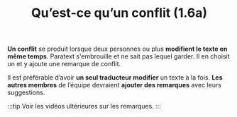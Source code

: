 ﻿---
title: Qu’est-ce qu’un conflit (1.6a)
---

**Un conflit** se produit lorsque deux personnes ou plus **modifient le texte en même temps**. Paratext s'embrouille et ne sait pas lequel garder. Il en choisit un et y ajoute une remarque de conflit.

Il est préférable d’avoir **un seul traducteur modifier** un texte à la fois. **Les autres membres** de l’équipe devraient **ajouter des remarques** avec leurs suggestions. 

:::tip
Voir les vidéos ultérieures sur les remarques.
:::

